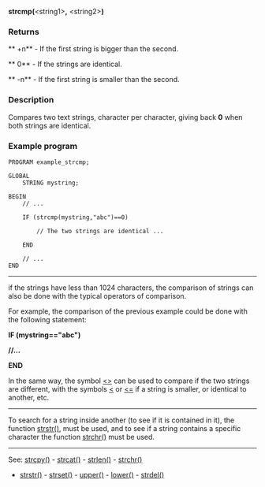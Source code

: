 **strcmp(**&lt;string1&gt;**,** &lt;string2&gt;**)**

### Returns

** +n** - If the first string is bigger than the second.

**  0** - If the strings are identical.

** -n** - If the first string is smaller than the second.


### Description

Compares two text strings, character per character, giving back **0** when
both strings are identical.

### Example program
```
PROGRAM example_strcmp;

GLOBAL
    STRING mystring;

BEGIN
    // ...

    IF (strcmp(mystring,"abc")==0)

        // The two strings are identical ...

    END

    // ...
END
```


---------------------------------------


if the strings have less than 1024 characters, the comparison of strings can also be
done with the typical operators of comparison.

For example, the comparison of the previous example could be done with the
following statement:

  **IF (mystring==&quot;abc&quot;)**

  **//...**

  **END**


In the same way, the symbol [&lt;&gt;](ltgt__notequal.md) can be used to compare if the two strings
are different, with the symbols [&lt;](lt.md) or [&lt;=](ltequal__equallt.md) if a string is smaller,
or identical to another, etc.

---------------------------------------


To search for a string inside another (to see if it is contained in it), the 
function [strstr()](strstr().md), must be used, and to see if a string contains a specific character
the function [strchr()](strchr().md) must be used.

---------------------------------------
See: [strcpy()](strcpy().md) - [strcat()](strcat().md) - [strlen()](strlen().md) - [strchr()](strchr().md)
- [strstr()](strstr().md) - [strset()](strset().md) - [upper()](upper().md) - [lower()](lower().md) - [strdel()](strdel().md)

